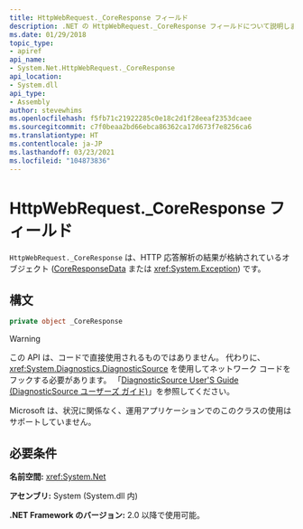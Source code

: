 ```yaml
---
title: HttpWebRequest._CoreResponse フィールド
description: .NET の HttpWebRequest._CoreResponse フィールドについて説明します。 このフィールドは、HTTP 応答解析の結果が格納されている CoreResponseData または Exception オブジェクトです。
ms.date: 01/29/2018
topic_type:
- apiref
api_name:
- System.Net.HttpWebRequest._CoreResponse
api_location:
- System.dll
api_type:
- Assembly
author: stevewhims
ms.openlocfilehash: f5fb71c21922285c0e18c2d1f28eeaf2353dcaee
ms.sourcegitcommit: c7f0beaa2bd66ebca86362ca17d673f7e8256ca6
ms.translationtype: HT
ms.contentlocale: ja-JP
ms.lasthandoff: 03/23/2021
ms.locfileid: "104873836"
---
```

# <a name="httpwebrequest_coreresponse-field"></a>HttpWebRequest.\_CoreResponse フィールド

`HttpWebRequest._CoreResponse` は、HTTP 応答解析の結果が格納されているオブジェクト ([CoreResponseData](coreresponsedata.md) または <xref:System.Exception>) です。

## <a name="syntax"></a>構文
  
```csharp
private object _CoreResponse
```

> [!WARNING]
> この API は、コードで直接使用されるものではありません。 代わりに、<xref:System.Diagnostics.DiagnosticSource> を使用してネットワーク コードをフックする必要があります。 「[DiagnosticSource User'S Guide (DiagnosticSource ユーザーズ ガイド)](https://github.com/dotnet/runtime/blob/main/src/libraries/System.Diagnostics.DiagnosticSource/src/DiagnosticSourceUsersGuide.md)」を参照してください。
>
> Microsoft は、状況に関係なく、運用アプリケーションでのこのクラスの使用はサポートしていません。

## <a name="requirements"></a>必要条件

**名前空間:** <xref:System.Net>

**アセンブリ:** System (System.dll 内)

**.NET Framework のバージョン:** 2.0 以降で使用可能。
